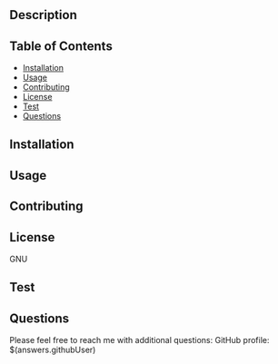 # 

## Description


## Table of Contents
- [Installation](#Installation)
- [Usage](#Usage) 
- [Contributing](#Contributing)
- [License](#License)
- [Test](#Test)
- [Questions](#Questions)

##  Installation


##  Usage


##  Contributing


##  License
GNU

## Test


## Questions
Please feel free to reach me with additional questions: 
GitHub profile: $(answers.githubUser)
